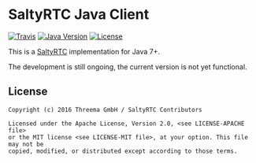 # SaltyRTC Java Client

[![Travis](https://img.shields.io/travis/saltyrtc/saltyrtc-client-java/master.svg)](https://travis-ci.org/saltyrtc/saltyrtc-client-java)
[![Java Version](https://img.shields.io/badge/java-7%2B-yellow.svg)](https://github.com/saltyrtc/saltyrtc-client-java)
[![License](https://img.shields.io/badge/license-MIT%20%2F%20Apache%202.0-blue.svg)](https://github.com/saltyrtc/saltyrtc-client-java)


This is a [SaltyRTC](https://github.com/saltyrtc/saltyrtc-meta) implementation
for Java 7+.

The development is still ongoing, the current version is not yet functional.

## License

    Copyright (c) 2016 Threema GmbH / SaltyRTC Contributors
    
    Licensed under the Apache License, Version 2.0, <see LICENSE-APACHE file>
    or the MIT license <see LICENSE-MIT file>, at your option. This file may not be
    copied, modified, or distributed except according to those terms.
